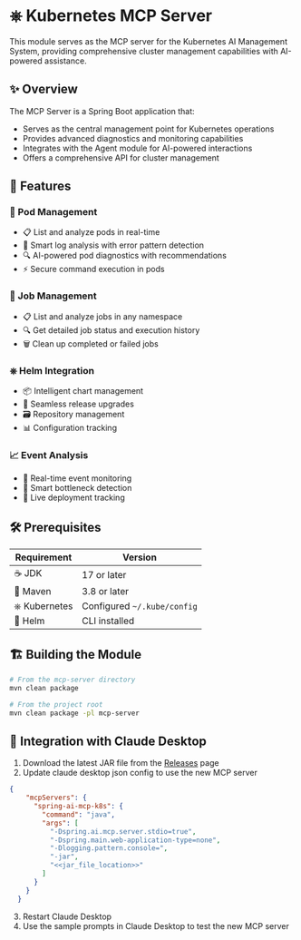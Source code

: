 # ⎈ Kubernetes MCP Server

This module serves as the MCP server for the Kubernetes AI Management System, providing comprehensive cluster management capabilities with AI-powered assistance.

## ✨ Overview

The MCP Server is a Spring Boot application that:
- Serves as the central management point for Kubernetes operations
- Provides advanced diagnostics and monitoring capabilities
- Integrates with the Agent module for AI-powered interactions
- Offers a comprehensive API for cluster management

## 🎁 Features

### 🔄 Pod Management
- 📋 List and analyze pods in real-time
- 📝 Smart log analysis with error pattern detection
- 🔍 AI-powered pod diagnostics with recommendations
- ⚡ Secure command execution in pods

### 🎯 Job Management
- 📋 List and analyze jobs in any namespace
- 🔍 Get detailed job status and execution history
- 🗑️ Clean up completed or failed jobs

### ⎈ Helm Integration
- 📦 Intelligent chart management
- 🔄 Seamless release upgrades
- 🗃️ Repository management
- 📊 Configuration tracking

### 📈 Event Analysis
- 🎯 Real-time event monitoring
- 🚨 Smart bottleneck detection
- 📱 Live deployment tracking

## 🛠️ Prerequisites

| Requirement | Version |
|------------|----------|
| ☕ JDK | 17 or later |
| 🧰 Maven | 3.8 or later |
| ⎈ Kubernetes | Configured `~/.kube/config` |
| 🎡 Helm | CLI installed |

## 🏗️ Building the Module

```bash
# From the mcp-server directory
mvn clean package

# From the project root
mvn clean package -pl mcp-server
```


## 🤝 Integration with Claude Desktop

1. Download the latest JAR file from the [Releases](https://github.com/hariohmprasath/k8s-ai/releases) page
2. Update claude desktop json config to use the new MCP server
```json
{
    "mcpServers": {
      "spring-ai-mcp-k8s": {
        "command": "java",
        "args": [
          "-Dspring.ai.mcp.server.stdio=true",
          "-Dspring.main.web-application-type=none",
          "-Dlogging.pattern.console=",
          "-jar",          
          "<<jar_file_location>>"
        ]
      }
    }
  }
```

3. Restart Claude Desktop
4. Use the sample prompts in Claude Desktop to test the new MCP server
